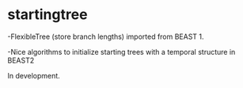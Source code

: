 # startingtree

-FlexibleTree (store branch lengths) imported from BEAST 1.

-Nice algorithms to initialize starting trees with a temporal structure in BEAST2

In development.
